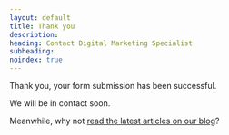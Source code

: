 ```yaml
---
layout: default
title: Thank you
description:
heading: Contact Digital Marketing Specialist
subheading:
noindex: true
---
```


Thank you, your form submission has been successful.

We will be in contact soon.

Meanwhile, why not [read the latest articles on our blog](/articles "Digital Marketing Blog")?